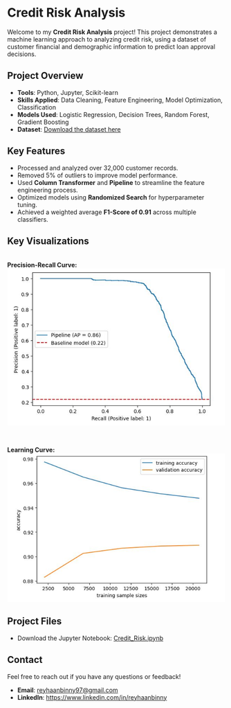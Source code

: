 # Credit Risk Analysis

Welcome to my **Credit Risk Analysis** project! This project demonstrates a machine learning approach to analyzing credit risk, using a dataset of customer financial and demographic information to predict loan approval decisions.

## Project Overview
- **Tools**: Python, Jupyter, Scikit-learn
- **Skills Applied**: Data Cleaning, Feature Engineering, Model Optimization, Classification
- **Models Used**: Logistic Regression, Decision Trees, Random Forest, Gradient Boosting
- **Dataset**: [Download the dataset here](./credit_risk_dataset.csv)

## Key Features
- Processed and analyzed over 32,000 customer records.
- Removed 5% of outliers to improve model performance.
- Used **Column Transformer** and **Pipeline** to streamline the feature engineering process.
- Optimized models using **Randomized Search** for hyperparameter tuning.
- Achieved a weighted average **F1-Score of 0.91** across multiple classifiers.

## Key Visualizations
<br>**Precision-Recall Curve:**<br>
![Precision-Recall Curve](./images/precision_recall_curve.JPG)

<br>

**Learning Curve:**<br>
![Learning Curve](./images/learning_curve.JPG)

## Project Files
- Download the Jupyter Notebook: [Credit_Risk.ipynb](./Credit_Risk.ipynb)


## Contact
Feel free to reach out if you have any questions or feedback!
- **Email**: reyhaanbinny97@gmail.com
- **LinkedIn**: https://www.linkedin.com/in/reyhaanbinny


